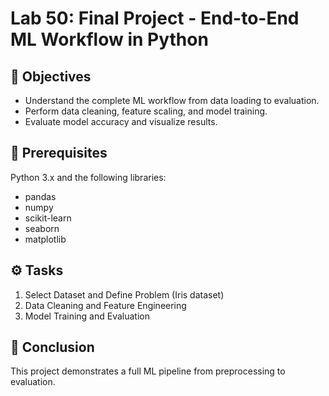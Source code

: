 # Lab 50: Final Project - End-to-End ML Workflow in Python

## 🎯 Objectives
- Understand the complete ML workflow from data loading to evaluation.
- Perform data cleaning, feature scaling, and model training.
- Evaluate model accuracy and visualize results.

## 🧠 Prerequisites
Python 3.x and the following libraries:
- pandas
- numpy
- scikit-learn
- seaborn
- matplotlib

## ⚙️ Tasks
1. Select Dataset and Define Problem (Iris dataset)
2. Data Cleaning and Feature Engineering
3. Model Training and Evaluation

## 🏁 Conclusion
This project demonstrates a full ML pipeline from preprocessing to evaluation.
